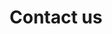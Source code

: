 ---
title: "Contact us"
contact: "Contact info"
contactmachinery: "Contact info - Machinery"
contactaddress: "We are here"
---
